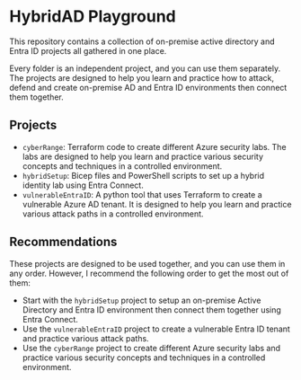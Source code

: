 # HybridAD Playground

This repository contains a collection of on-premise active directory and Entra ID projects all gathered in one place.

Every folder is an independent project, and you can use them separately. The projects are designed to help you learn and practice how to attack, defend and create on-premise AD and Entra ID environments then connect them together.

## Projects

- `cyberRange`: Terraform code to create different Azure security labs. The labs are designed to help you learn and practice various security concepts and techniques in a controlled environment.
- `hybridSetup`: Bicep files and PowerShell scripts to set up a hybrid identity lab using Entra Connect.
- `vulnerableEntraID`: A python tool that uses Terraform to create a vulnerable Azure AD tenant. It is designed to help you learn and practice various attack paths in a controlled environment.

## Recommendations

These projects are designed to be used together, and you can use them in any order. However, I recommend the following order to get the most out of them:

- Start with the `hybridSetup` project to setup an on-premise Active Directory and Entra ID environment then connect them together using Entra Connect.
- Use the `vulnerableEntraID` project to create a vulnerable Entra ID tenant and practice various attack paths.
- Use the `cyberRange` project to create different Azure security labs and practice various security concepts and techniques in a controlled environment.

